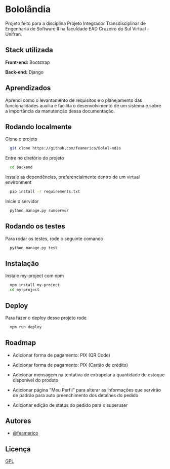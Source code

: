 # Bololândia

Projeto feito para a disciplina Projeto Integrador Transdisciplinar de Engenharia de Software II na faculdade EAD Cruzeiro do Sul Virtual - Unifran.

## Stack utilizada

**Front-end:** Bootstrap

**Back-end:** Django

## Aprendizados

Aprendi como o levantamento de requisitos e o planejamento das funcionalidades auxilia e facilita o desenvolvimento de um sistema e sobre a importância da manutenção dessa documentação.

## Rodando localmente

Clone o projeto

```bash
  git clone https://github.com/feamerico/Bolol-ndia
```

Entre no diretório do projeto

```bash
  cd backend
```

Instale as dependências, preferencialmente dentro de um virtual environment

```bash
  pip install -r requirements.txt
```

Inicie o servidor

```bash
  python manage.py runserver
```

## Rodando os testes

Para rodar os testes, rode o seguinte comando

```bash
  python manage.py test
```

## Instalação

Instale my-project com npm

```bash
  npm install my-project
  cd my-project
```

## Deploy

Para fazer o deploy desse projeto rode

```bash
  npm run deploy
```

## Roadmap

- Adicionar forma de pagamento: PIX (QR Code)

- Adicionar forma de pagamento: PIX (Cartão de crédito)

- Adicionar mensagem na tentativa de extrapolar a quantidade de estoque disponível do produto

- Adicionar página "Meu Perfil" para alterar as informações que servirão de padrão para auto preenchimento dos detalhes do pedido

- Adicionar edição de status do pedido para o superuser

## Autores

- [@feamerico](https://www.github.com/feamerico)

## Licença

[GPL](https://choosealicense.com/licenses/gpl-3.0/)
